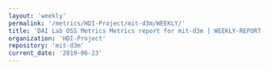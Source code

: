 ```yaml
---
layout: 'weekly'
permalink: '/metrics/HDI-Project/mit-d3m/WEEKLY/'
title: 'DAI Lab OSS Metrics Metrics report for mit-d3m | WEEKLY-REPORT-2019-06-23'
organization: 'HDI-Project'
repository: 'mit-d3m'
current_date: '2019-06-23'
---
```

